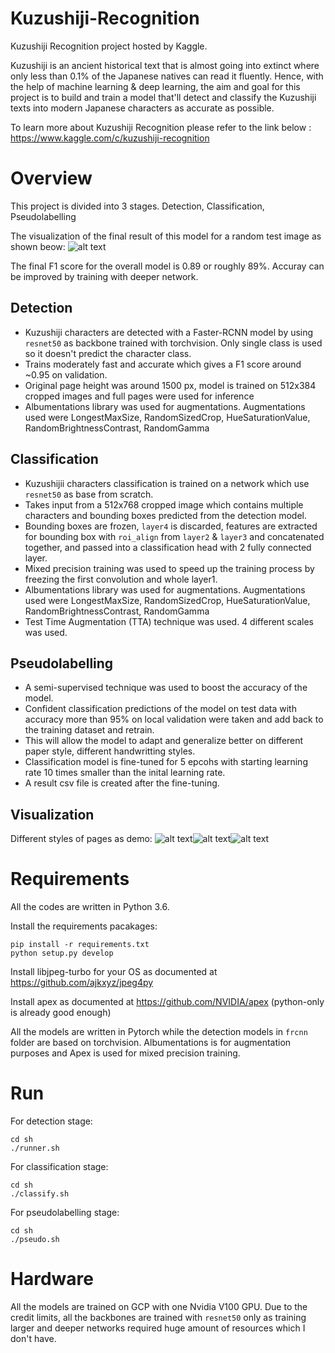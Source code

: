 # Kuzushiji-Recognition
Kuzushiji Recognition project hosted by Kaggle.

Kuzushiji is an ancient historical text that is almost going into extinct where only less than 0.1% of the Japanese natives can read it fluently.
Hence, with the help of machine learning & deep learning, the aim and goal for this project is to build and train a model that'll detect and classify the Kuzushiji texts into modern Japanese characters as accurate as possible.

To learn more about Kuzushiji Recognition please refer to the link below :
https://www.kaggle.com/c/kuzushiji-recognition

# Overview 
This project is divided into 3 stages. 
Detection, Classification, Pseudolabelling

The visualization of the final result of this model for a random test image as shown beow:
![alt text](https://github.com/wintersin/Kuzushiji-Recognition/raw/master/for_display/example.png)

The final F1 score for the overall model is 0.89 or roughly 89%. Accuray can be improved by training with deeper network.
## Detection
* Kuzushiji characters are detected with a Faster-RCNN model by using ```resnet50``` as backbone trained with torchvision. Only single class is used so it doesn't predict the character class.
* Trains moderately fast and accurate which gives a F1 score around ~0.95 on validation.
* Original page height was around 1500 px, model is trained on 512x384 cropped images and full pages were used for inference
* Albumentations library was used for augmentations. Augmentations used were LongestMaxSize, RandomSizedCrop, HueSaturationValue, RandomBrightnessContrast, RandomGamma

## Classification
* Kuzushijii characters classification is trained on a network which use ```resnet50``` as base from scratch.
* Takes input from a 512x768 cropped image which contains multiple characters and bounding boxes predicted from the detection model. 
* Bounding boxes are frozen, ```layer4``` is discarded, features are extracted for bounding box with ```roi_align``` from ```layer2``` & ```layer3``` and concatenated together, and passed into a classification head with 2 fully connected layer.
* Mixed precision training was used to speed up the training process by freezing the first convolution and whole layer1. 
* Albumentations library was used for augmentations. Augmentations used were LongestMaxSize, RandomSizedCrop, HueSaturationValue, RandomBrightnessContrast, RandomGamma
* Test Time Augmentation (TTA) technique was used. 4 different scales was used.

## Pseudolabelling
* A semi-supervised technique was used to boost the accuracy of the model.
* Confident classification predictions of the model on test data with accuracy more than 95% on local validation were taken and add back to the training dataset and retrain.
* This will allow the model to adapt and generalize better on different paper style, different handwritting styles. 
* Classification model is fine-tuned for 5 epcohs with starting learning rate 10 times smaller than the inital learning rate.
* A result csv file is created after the fine-tuning.

## Visualization
Different styles of pages as demo:
![alt text](https://github.com/wintersin/Kuzushiji-Recognition/raw/master/for_display/example3.png)![alt text](https://github.com/wintersin/Kuzushiji-Recognition/raw/master/for_display/example2.png)![alt text](https://github.com/wintersin/Kuzushiji-Recognition/raw/master/for_display/example1.png)

# Requirements
All the codes are written in Python 3.6.


Install the requirements pacakages: 
``` 
pip install -r requirements.txt
python setup.py develop
``` 
Install libjpeg-turbo for your OS as documented at https://github.com/ajkxyz/jpeg4py

Install apex as documented at https://github.com/NVIDIA/apex (python-only is already good enough)

All the models are written in Pytorch while the detection models in ```frcnn``` folder are based on torchvision. Albumentations is for augmentation purposes and Apex is used for mixed precision training.

# Run
For detection stage:
```
cd sh
./runner.sh
```

For classification stage:
```
cd sh
./classify.sh
```

For pseudolabelling stage:
```
cd sh
./pseudo.sh
```
# Hardware 
All the models are trained on GCP with one Nvidia V100 GPU. Due to the credit limits, all the backbones are trained with ```resnet50``` only as training larger and deeper networks required huge amount of resources which I don't have.
